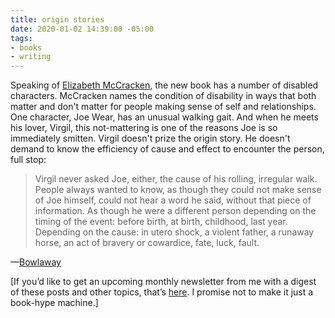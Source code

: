 ```yaml
---
title: origin stories
date: 2020-01-02 14:39:00 -05:00
tags:
- books
- writing
---
```


Speaking of [Elizabeth McCracken](https://sarahendren.com/2020/01/01/figments-and-fragments/), the new book has a number of disabled characters. McCracken names the condition of disability in ways that both matter and don't matter for people making sense of self and relationships. One character, Joe Wear, has an unusual walking gait. And when he meets his lover, Virgil, this not-mattering is one of the reasons Joe is so immediately smitten. Virgil doesn't prize the origin story. He doesn't demand to know the efficiency of cause and effect to encounter the person, full stop:

>Virgil never asked Joe, either, the cause of his rolling, irregular walk. People always wanted to know, as though they could not make sense of Joe himself, could not hear a word he said, without that piece of information. As though he were a different person depending on the timing of the event: before birth, at birth, childhood, last year. Depending on the cause: in utero shock, a violent father, a runaway horse, an act of bravery or cowardice, fate, luck, fault.

—[Bowlaway](https://www.indiebound.org/book/9780062862853)

[If you’d like to get an upcoming monthly newsletter from me with a digest of these posts and other topics, that’s [here](https://tinyletter.com/sarahendren). I promise not to make it just a book-hype machine.]